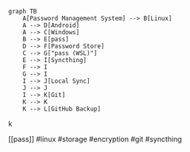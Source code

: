 ```mermaid
graph TB
    A[Password Management System] --> B[Linux]
    A --> D[Android]
    A --> C[Windows]
    B --> E[pass]
    D --> F[Password Store]
    C --> G["pass (WSL)"]
    E --> I[Syncthing]
    F --> I
    G --> I
    I --> J[Local Sync]
	J --> J
    I --> K[Git]
    K --> K
    K --> L[GitHub Backup]
```

k

[[pass]]
#linux #storage #encryption #git #syncthing 